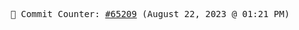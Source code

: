 <p align="center">
    <samp>
        📮 Commit Counter: <a href="https://github.com/Javascript-void0/Javascript-void0/commits/main">#65209</a> (August 22, 2023 @ 01:21 PM)
    </samp>
</p>